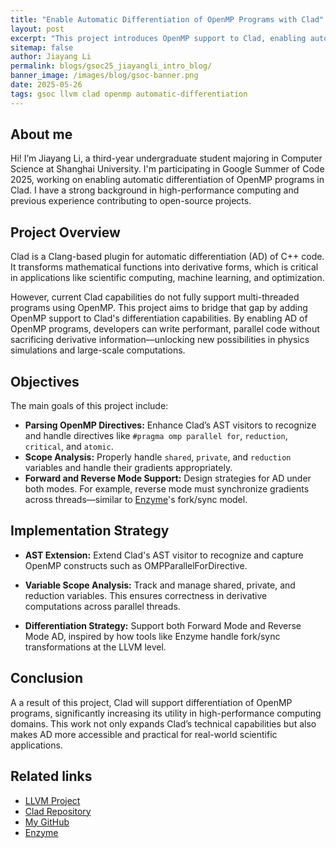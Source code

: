 ```yaml
---
title: "Enable Automatic Differentiation of OpenMP Programs with Clad"
layout: post
excerpt: "This project introduces OpenMP support to Clad, enabling automatic differentiation of multi-threaded C++ programs."
sitemap: false
author: Jiayang Li
permalink: blogs/gsoc25_jiayangli_intro_blog/
banner_image: /images/blog/gsoc-banner.png
date: 2025-05-26
tags: gsoc llvm clad openmp automatic-differentiation
---
```


## About me

Hi! I’m Jiayang Li, a third-year undergraduate student majoring in Computer Science at Shanghai University. I'm participating in Google Summer of Code 2025, working on enabling automatic differentiation of OpenMP programs in Clad. I have a strong background in high-performance computing and previous experience contributing to open-source projects.

## Project Overview

Clad is a Clang-based plugin for automatic differentiation (AD) of C++ code. It transforms mathematical functions into derivative forms, which is critical in applications like scientific computing, machine learning, and optimization.

However, current Clad capabilities do not fully support multi-threaded programs using OpenMP. This project aims to bridge that gap by adding OpenMP support to Clad's differentiation capabilities. By enabling AD of OpenMP programs, developers can write performant, parallel code without sacrificing derivative information—unlocking new possibilities in physics simulations and large-scale computations.

## Objectives

The main goals of this project include:

* **Parsing OpenMP Directives:** Enhance Clad’s AST visitors to recognize and handle directives like `#pragma omp parallel for`, `reduction`, `critical`, and `atomic`.
* **Scope Analysis:** Properly handle `shared`, `private`, and `reduction` variables and handle their gradients appropriately.
* **Forward and Reverse Mode Support:** Design strategies for AD under both modes. For example, reverse mode must synchronize gradients across threads—similar to [Enzyme](http://enzyme.mit.edu/)'s fork/sync model.

## Implementation Strategy

* **AST Extension:** Extend Clad's AST visitor to recognize and capture OpenMP constructs such as OMPParallelForDirective.

* **Variable Scope Analysis:** Track and manage shared, private, and reduction variables. This ensures correctness in derivative computations across parallel threads.

* **Differentiation Strategy:** Support both Forward Mode and Reverse Mode AD, inspired by how tools like Enzyme handle fork/sync transformations at the LLVM level.

## Conclusion
A a result of this project, Clad will support differentiation of OpenMP programs, significantly increasing its utility in high-performance computing domains. This work not only expands Clad’s technical capabilities but also makes AD more accessible and practical for real-world scientific applications.

## Related links

* [LLVM Project](https://github.com/llvm/llvm-project)
* [Clad Repository](https://github.com/vgvassilev/clad)
* [My GitHub](https://github.com/Errant404)
* [Enzyme](http://enzyme.mit.edu/)